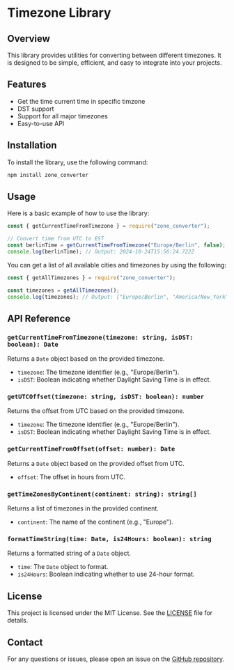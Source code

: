 # Timezone Library

## Overview

This library provides utilities for converting between different timezones. It is designed to be simple, efficient, and easy to integrate into your projects.

## Features

- Get the time current time in specific timzone
- DST support
- Support for all major timezones
- Easy-to-use API

## Installation

To install the library, use the following command:

```bash
npm install zone_converter
```

## Usage

Here is a basic example of how to use the library:

```javascript
const { getCurrentTimeFromTimezone } = require("zone_converter");

// Convert time from UTC to EST
const berlinTime = getCurrentTimeFromTimezone("Europe/Berlin", false);
console.log(berlinTime); // Output: 2024-10-24T15:56:24.722Z
```

You can get a list of all available cities and timezones by using the following:

```javascript
const { getAllTimezones } = require("zone_converter");

const timezones = getAllTimezones();
console.log(timezones); // Output: ["Europe/Berlin", "America/New_York", ...]
```

## API Reference

### `getCurrentTimeFromTimezone(timezone: string, isDST: boolean): Date`

Returns a `Date` object based on the provided timezone.

- `timezone`: The timezone identifier (e.g., "Europe/Berlin").
- `isDST`: Boolean indicating whether Daylight Saving Time is in effect.

### `getUTCOffset(timezone: string, isDST: boolean): number`

Returns the offset from UTC based on the provided timezone.

- `timezone`: The timezone identifier (e.g., "Europe/Berlin").
- `isDST`: Boolean indicating whether Daylight Saving Time is in effect.

### `getCurrentTimeFromOffset(offset: number): Date`

Returns a `Date` object based on the provided offset from UTC.

- `offset`: The offset in hours from UTC.

### `getTimeZonesByContinent(continent: string): string[]`

Returns a list of timezones in the provided continent.

- `continent`: The name of the continent (e.g., "Europe").

### `formatTimeString(time: Date, is24Hours: boolean): string`

Returns a formatted string of a `Date` object.

- `time`: The `Date` object to format.
- `is24Hours`: Boolean indicating whether to use 24-hour format.

## License

This project is licensed under the MIT License. See the [LICENSE](LICENSE) file for details.

## Contact

For any questions or issues, please open an issue on the [GitHub repository](https://github.com/yourusername/zone_converter).

